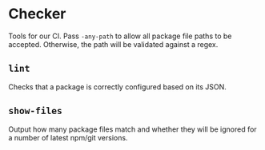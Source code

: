 # Checker

Tools for our CI.
Pass `-any-path` to allow all package file paths to be accepted. Otherwise, the path will be validated against a regex.

## `lint`

Checks that a package is correctly configured based on its JSON.

## `show-files`

Output how many package files match and whether they will be ignored for a number of latest npm/git versions.
